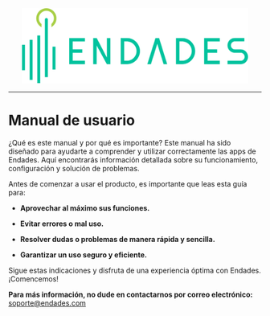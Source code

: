 <div style="display: flex; justify-content: center;">
  <a href="https://endades.com/">
    <img src="images/endades.png" alt="Endades" width="450" />
  </a>
</div>

---

# Manual de usuario

¿Qué es este manual y por qué es importante?
Este manual ha sido diseñado para ayudarte a comprender y utilizar correctamente las apps de Endades. Aquí encontrarás información detallada sobre su funcionamiento, configuración y solución de problemas.

Antes de comenzar a usar el producto, es importante que leas esta guía para:

- **Aprovechar al máximo sus funciones.**

- **Evitar errores o mal uso.**

- **Resolver dudas o problemas de manera rápida y sencilla.**

- **Garantizar un uso seguro y eficiente.**

Sigue estas indicaciones y disfruta de una experiencia óptima con Endades. ¡Comencemos!

**Para más información, no dude en contactarnos por correo electrónico:**  
[soporte@endades.com](mailto:soporte@endades.com)

<!-- ![Manual usuario](Images/manual_usuario.gif) -->

<!-- <img src="Images/manual_usuario.gif" alt="Manual usuario" style="width: 800px; height: auto;"> -->

